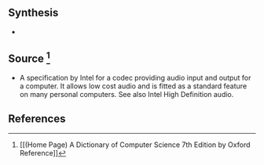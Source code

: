 ## Synthesis
- 
## Source [^1]
- A specification by Intel for a codec providing audio input and output for a computer. It allows low cost audio and is fitted as a standard feature on many personal computers. See also Intel High Definition audio.
## References

[^1]: [[(Home Page) A Dictionary of Computer Science 7th Edition by Oxford Reference]]